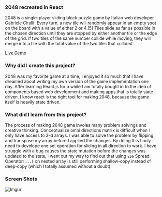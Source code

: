 ### 2048 recreated in React
 2048 is a single-player sliding block puzzle game by Italian web developer Gabriele Cirulli. Every turn, a new tile will randomly appear in an empty spot on the board with a value of either 2 or 4.[5] Tiles slide as far as possible in the chosen direction until they are stopped by either another tile or the edge of the grid. If two tiles of the same number collide while moving, they will merge into a tile with the total value of the two tiles that collided
 
 [Live Demo](https://objective-fermat-0343a3.netlify.com/)
 
 ### Why did I create this project?
  2048 was my favorite game at a time, I enjoyed it so much that I have dreamed about writing my own version of the game implementation one day.
  After learning React.js for a while I am totally bought in to the idea of components based web development and making apps that is totally state driven. I know react is the right tool for making 2048, because the game itself is heavily state driven.
  
 ### What did I learn from this project?
  The process of making 2048 game involes many problem solvings and creative thinking.
  Conceptualize omni directions matrix is difficult when I only have access to 2-d arrays. I was able to solve the problem by flipping and transpose my array before I applied the changes. By doing this I only need to develope one set operation for sliding in all direction to work.
  I have struggle with a bug causes the state mutation before the changes was updated to the state, I went out my way to find out that using `ES6` Spread Operator`[...]` on nested array is still performing shallow-copy instead of deep-copy (which I totally assumed without a doubt)
 ### Screen Shots
 ![Imgur](https://i.imgur.com/NC96pqQ.png)
